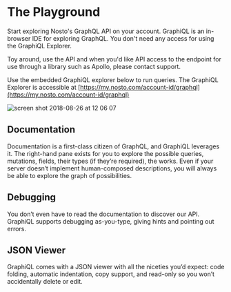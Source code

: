 # The Playground

Start exploring Nosto's GraphQL API on your account. GraphiQL is an in-browser IDE for exploring GraphQL. You don't need any access for using the GraphiQL Explorer.

Toy around, use the API and when you'd like API access to the endpoint for use through a library such as Apollo, please contact support.

Use the embedded GraphiQL explorer below to run queries. The GraphiQL Explorer is accessible at [https://my.nosto.com/account-id/graphql](https://my.nosto.com/account-id/graphql)

![screen shot 2018-08-26 at 12 06 07](https://user-images.githubusercontent.com/327432/44626637-75816380-a928-11e8-8367-8905a5d8fb32.png)

## Documentation

Documentation is a first-class citizen of GraphQL, and GraphiQL leverages it. The right-hand pane exists for you to explore the possible queries, mutations, fields, their types \(if they’re required\), the works. Even if your server doesn’t implement human-composed descriptions, you will always be able to explore the graph of possibilities.

## Debugging

You don’t even have to read the documentation to discover our API. GraphiQL supports debugging as-you-type, giving hints and pointing out errors.

## JSON Viewer

GraphiQL comes with a JSON viewer with all the niceties you’d expect: code folding, automatic indentation, copy support, and read-only so you won’t accidentally delete or edit.

